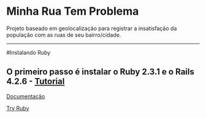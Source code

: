 # Minha Rua Tem Problema
Projeto baseado em geolocalização para registrar a insatisfação da população com as ruas de seu bairro/cidade.

----------
#Instalando Ruby

O primeiro passo é instalar o Ruby 2.3.1 e o Rails 4.2.6 - [Tutorial](https://gorails.com/setup/ubuntu/14.04)
----------
[Documentação](http://ruby-doc.org)

[Try Ruby](http://tryruby.org)

